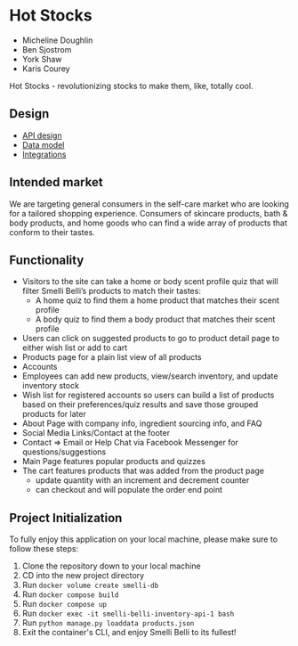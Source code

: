 # Hot Stocks

- Micheline Doughlin
- Ben Sjostrom
- York Shaw
- Karis Courey

Hot Stocks - revolutionizing stocks to make them, like, totally cool.


## Design

- [API design](docs/api-design.md)
- [Data model](docs/data-model.md)
- [Integrations](docs/integrations.md)

## Intended market

We are targeting general consumers in the self-care market who are looking for a tailored shopping experience. Consumers of skincare products, bath & body products, and home goods who can find a wide array of products that conform to their tastes.

## Functionality

- Visitors to the site can take a home or body scent profile quiz that will filter Smelli Belli’s products to match their tastes:
  - A home quiz to find them a home product that matches their scent profile
  - A body quiz to find them a body product that matches their scent profile
- Users can click on suggested products to go to product detail page to either wish list or add to cart
- Products page for a plain list view of all products
- Accounts
- Employees can add new products, view/search inventory, and update inventory stock
- Wish list for registered accounts so users can build a list of products based on their preferences/quiz results and save those grouped products for later
- About Page with company info, ingredient sourcing info, and FAQ
- Social Media Links/Contact at the footer
- Contact => Email or Help Chat via Facebook Messenger for questions/suggestions
- Main Page features popular products and quizzes
- The cart features products that was added from the product page
  - update quantity with an increment and decrement counter
  - can checkout and will populate the order end point

## Project Initialization

To fully enjoy this application on your local machine, please make sure to follow these steps:

1. Clone the repository down to your local machine
2. CD into the new project directory
3. Run `docker volume create smelli-db`
4. Run `docker compose build`
5. Run `docker compose up`
6. Run `docker exec -it smelli-belli-inventory-api-1 bash`
7. Run `python manage.py loaddata products.json`
8. Exit the container's CLI, and enjoy Smelli Belli to its fullest!
